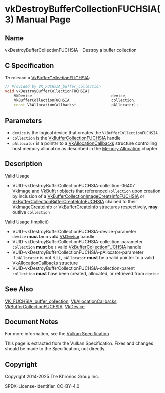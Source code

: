 # vkDestroyBufferCollectionFUCHSIA(3) Manual Page

## Name

vkDestroyBufferCollectionFUCHSIA - Destroy a buffer collection



## [](#_c_specification)C Specification

To release a [VkBufferCollectionFUCHSIA](https://registry.khronos.org/vulkan/specs/latest/man/html/VkBufferCollectionFUCHSIA.html):

```c++
// Provided by VK_FUCHSIA_buffer_collection
void vkDestroyBufferCollectionFUCHSIA(
    VkDevice                                    device,
    VkBufferCollectionFUCHSIA                   collection,
    const VkAllocationCallbacks*                pAllocator);
```

## [](#_parameters)Parameters

- `device` is the logical device that creates the `VkBufferCollectionFUCHSIA`
- `collection` is the [VkBufferCollectionFUCHSIA](https://registry.khronos.org/vulkan/specs/latest/man/html/VkBufferCollectionFUCHSIA.html) handle
- `pAllocator` is a pointer to a [VkAllocationCallbacks](https://registry.khronos.org/vulkan/specs/latest/man/html/VkAllocationCallbacks.html) structure controlling host memory allocation as described in the [Memory Allocation](https://registry.khronos.org/vulkan/specs/latest/html/vkspec.html#memory-allocation) chapter

## [](#_description)Description

Valid Usage

- [](#VUID-vkDestroyBufferCollectionFUCHSIA-collection-06407)VUID-vkDestroyBufferCollectionFUCHSIA-collection-06407  
  [VkImage](https://registry.khronos.org/vulkan/specs/latest/man/html/VkImage.html) and [VkBuffer](https://registry.khronos.org/vulkan/specs/latest/man/html/VkBuffer.html) objects that referenced `collection` upon creation by inclusion of a [VkBufferCollectionImageCreateInfoFUCHSIA](https://registry.khronos.org/vulkan/specs/latest/man/html/VkBufferCollectionImageCreateInfoFUCHSIA.html) or [VkBufferCollectionBufferCreateInfoFUCHSIA](https://registry.khronos.org/vulkan/specs/latest/man/html/VkBufferCollectionBufferCreateInfoFUCHSIA.html) chained to their [VkImageCreateInfo](https://registry.khronos.org/vulkan/specs/latest/man/html/VkImageCreateInfo.html) or [VkBufferCreateInfo](https://registry.khronos.org/vulkan/specs/latest/man/html/VkBufferCreateInfo.html) structures respectively, **may** outlive `collection`

Valid Usage (Implicit)

- [](#VUID-vkDestroyBufferCollectionFUCHSIA-device-parameter)VUID-vkDestroyBufferCollectionFUCHSIA-device-parameter  
  `device` **must** be a valid [VkDevice](https://registry.khronos.org/vulkan/specs/latest/man/html/VkDevice.html) handle
- [](#VUID-vkDestroyBufferCollectionFUCHSIA-collection-parameter)VUID-vkDestroyBufferCollectionFUCHSIA-collection-parameter  
  `collection` **must** be a valid [VkBufferCollectionFUCHSIA](https://registry.khronos.org/vulkan/specs/latest/man/html/VkBufferCollectionFUCHSIA.html) handle
- [](#VUID-vkDestroyBufferCollectionFUCHSIA-pAllocator-parameter)VUID-vkDestroyBufferCollectionFUCHSIA-pAllocator-parameter  
  If `pAllocator` is not `NULL`, `pAllocator` **must** be a valid pointer to a valid [VkAllocationCallbacks](https://registry.khronos.org/vulkan/specs/latest/man/html/VkAllocationCallbacks.html) structure
- [](#VUID-vkDestroyBufferCollectionFUCHSIA-collection-parent)VUID-vkDestroyBufferCollectionFUCHSIA-collection-parent  
  `collection` **must** have been created, allocated, or retrieved from `device`

## [](#_see_also)See Also

[VK\_FUCHSIA\_buffer\_collection](https://registry.khronos.org/vulkan/specs/latest/man/html/VK_FUCHSIA_buffer_collection.html), [VkAllocationCallbacks](https://registry.khronos.org/vulkan/specs/latest/man/html/VkAllocationCallbacks.html), [VkBufferCollectionFUCHSIA](https://registry.khronos.org/vulkan/specs/latest/man/html/VkBufferCollectionFUCHSIA.html), [VkDevice](https://registry.khronos.org/vulkan/specs/latest/man/html/VkDevice.html)

## [](#_document_notes)Document Notes

For more information, see the [Vulkan Specification](https://registry.khronos.org/vulkan/specs/latest/html/vkspec.html#vkDestroyBufferCollectionFUCHSIA)

This page is extracted from the Vulkan Specification. Fixes and changes should be made to the Specification, not directly.

## [](#_copyright)Copyright

Copyright 2014-2025 The Khronos Group Inc.

SPDX-License-Identifier: CC-BY-4.0